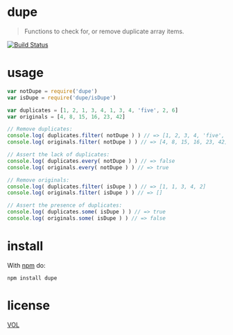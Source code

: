 dupe
====

> Functions to check for, or remove duplicate array items.

[![Build Status](https://travis-ci.org/ArtskydJ/dupe.svg?branch=master)](https://travis-ci.org/ArtskydJ/dupe)

# usage

```js
var notDupe = require('dupe')
var isDupe = require('dupe/isDupe')

var duplicates = [1, 2, 1, 3, 4, 1, 3, 4, 'five', 2, 6]
var originals = [4, 8, 15, 16, 23, 42]

// Remove duplicates:
console.log( duplicates.filter( notDupe ) ) // => [1, 2, 3, 4, 'five', 6]
console.log( originals.filter( notDupe ) ) // => [4, 8, 15, 16, 23, 42]

// Assert the lack of duplicates:
console.log( duplicates.every( notDupe ) ) // => false
console.log( originals.every( notDupe ) ) // => true

// Remove originals:
console.log( duplicates.filter( isDupe ) ) // => [1, 1, 3, 4, 2]
console.log( originals.filter( isDupe ) ) // => []

// Assert the presence of duplicates:
console.log( duplicates.some( isDupe ) ) // => true
console.log( originals.some( isDupe ) ) // => false
```

# install

With [npm](http://nodejs.org/download) do:

    npm install dupe

# license

[VOL](http://veryopenlicense.com)
